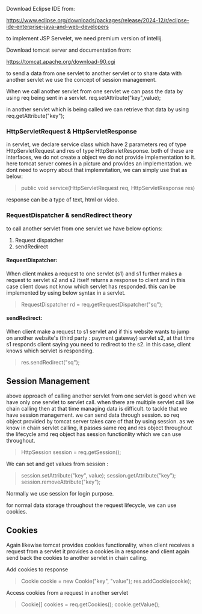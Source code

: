 
Download Eclipse IDE from:

https://www.eclipse.org/downloads/packages/release/2024-12/r/eclipse-ide-enterprise-java-and-web-developers


to implement JSP Servelet, we need premium version of intellij.


Download tomcat server and documentation from:

https://tomcat.apache.org/download-90.cgi





to send a data from one servlet to another servlet or to share data with another servlet we use the concept of session management.

When we call another servlet from one servlet we can pass the data by using req being sent in a servlet.
req.setAttribute("key",value);

in another servlet which is being called we can retrieve that data by using
req.getAttribute("key");


### HttpServletRequest & HttpServletResponse

in servlet, we declare service class which have 2 parameters req of type HttpServletRequest and res of type HttpServletResponse.
both of these are interfaces, we do not create a object we do not provide implementation to it. here tomcat server comes in a picture and provides an implementation. we dont need to woprry about that implemntation, we can simply use that as below:

> 	public void service(HttpServletRequest req, HttpServletResponse res)

response can be a type of text, html or video.


### RequestDispatcher & sendRedirect theory

to call another servlet from one servlet we have below options:

1. Request dispatcher
2. sendRedirect


#### RequestDispatcher:
When client makes a request to one servlet (s1) and s1 further makes a request to servlet s2 and s2 itself returns a response to client and in this case client dows not know which servlet has responded.
this can be implemented by using below syntax in a servlet.
> RequestDispatcher rd = req.getRequestDispatcher("sq");

#### sendRedirect:
When client make a request to s1 servlet and if this website wants to jump on another website's (third party : payment gateway) servlet s2, at that time s1 responds client saying you need to redirect to the s2.
in this case, client knows which servlet is responding.
> res.sendRedirect("sq");


## Session Management
above approach of calling another servlet from one servlet is good when we have only one servlet to servlet call.
when there are multiple servlet call like chain calling then at that time managing data is difficult. to tackle that we have session management. we can send data through session.
so req object provided by tomcat server takes care of that by using session.
as we know in chain servlet calling, it passes same req and res object throughout the lifecycle amd req object has session functionlity which we can use throughout.

> HttpSession session = req.getSession();

We can set and get values from session :
> session.setAttribute("key", value);
> session.getAttribute("key");
> session.removeAttribute("key");

Normally we use session for login purpose.

for normal data storage throughout the request lifecycle, we can use cookies.
 
## Cookies
Again likewise tomcat provides cookies functionality, when client receives a request from a servlet it provides a cookies in a response and client again send back the cookies to another servlet in chain calling.


Add cookies to response
> Cookie cookie = new Cookie("key", "value");
> res.addCookie(cookie);

Access cookies from a request in another servlet
> Cookie[] cookies = req.getCookies();
> cookie.getValue();

